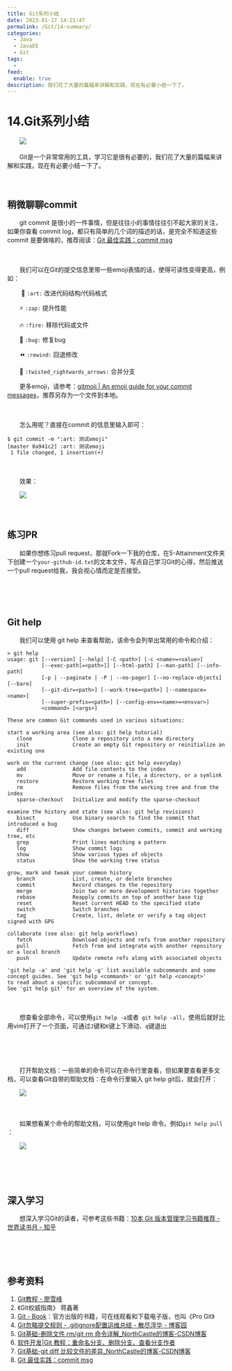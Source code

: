 ```yaml
---
title: Git系列小结
date: 2023-01-17 14:21:47
permalink: /Git/14-summary/
categories:
  - Java
  - JavaEE
  - Git
tags:
  - 
feed:
  enable: true
description: 我们花了大量的篇幅来讲解和实践，现在有必要小结一下了。
---
```




# 14.Git系列小结

　　‍![](https://image.peterjxl.com/blog/68-20230115114637-a31vjz8.jpg)


　　Git是一个非常常用的工具，学习它是很有必要的，我们花了大量的篇幅来讲解和实践，现在有必要小结一下了。

<!-- more -->　　‍

## 稍微聊聊commit

　　git commit 是很小的一件事情，但是往往小的事情往往引不起大家的关注，如果你查看 commit log，都只有简单的几个词的描述的话，是完全不知道这些 commit 是要做啥的，推荐阅读：[Git 最佳实践：commit msg](https://mp.weixin.qq.com/s?__biz=MzAxODI5ODMwOA==&mid=2666540175&idx=1&sn=6d205efe2d1b8eef795e124e57085a50&chksm=80dce824b7ab613224ffc1fea560d0628d6c700987016bb1ff75fa2f2397da7232ed76e5a931&scene=21#wechat_redirect)

　　‍

　　我们可以在Git的提交信息里带一些emoji表情的话，使得可读性变得更高，例如：

　　 🎨 `:art:`​ 改进代码结构/代码格式   

　　⚡️ `:zap:`​ 提升性能   

　　🔥 `:fire:`​ 移除代码或文件   

　　🐛 `:bug:`​ 修复bug   

　　⏪ `:rewind:`​ 回退修改   

　　🔀 `:twisted_rightwards_arrows:`​ 合并分支

　　更多emoji，请参考：[gitmoji | An emoji guide for your commit messages](https://gitmoji.dev/)，推荐另存为一个文件到本地。

　　‍

　　怎么用呢？直接在commit 的信息里输入即可：

```shell
$ git commit -m ":art: 测试emoji"
[master 8a941c2] :art: 测试emoji
 1 file changed, 1 insertion(+)

```

　　‍

　　效果：

　　​![](https://image.peterjxl.com/blog/image-20230115103728-r47nw9r.png)​

　　‍

## 练习PR

　　如果你想练习pull request，那就Fork一下我的仓库，在5-Attainment文件夹下创建一个`your-github-id.txt`​的文本文件，写点自己学习Git的心得，然后推送一个pull request给我，我会视心情而定是否接受。

　　‍

　　‍

## Git help

　　我们可以使用 git help 来查看帮助，该命令会列举出常用的命令和介绍：

```
> git help
usage: git [--version] [--help] [-C <path>] [-c <name>=<value>]
           [--exec-path[=<path>]] [--html-path] [--man-path] [--info-path]
           [-p | --paginate | -P | --no-pager] [--no-replace-objects] [--bare]
           [--git-dir=<path>] [--work-tree=<path>] [--namespace=<name>]
           [--super-prefix=<path>] [--config-env=<name>=<envvar>]
           <command> [<args>]

These are common Git commands used in various situations:

start a working area (see also: git help tutorial)
   clone             Clone a repository into a new directory
   init              Create an empty Git repository or reinitialize an existing one

work on the current change (see also: git help everyday)
   add               Add file contents to the index
   mv                Move or rename a file, a directory, or a symlink
   restore           Restore working tree files
   rm                Remove files from the working tree and from the index
   sparse-checkout   Initialize and modify the sparse-checkout

examine the history and state (see also: git help revisions)
   bisect            Use binary search to find the commit that introduced a bug
   diff              Show changes between commits, commit and working tree, etc
   grep              Print lines matching a pattern
   log               Show commit logs
   show              Show various types of objects
   status            Show the working tree status

grow, mark and tweak your common history
   branch            List, create, or delete branches
   commit            Record changes to the repository
   merge             Join two or more development histories together
   rebase            Reapply commits on top of another base tip
   reset             Reset current HEAD to the specified state
   switch            Switch branches
   tag               Create, list, delete or verify a tag object signed with GPG

collaborate (see also: git help workflows)
   fetch             Download objects and refs from another repository
   pull              Fetch from and integrate with another repository or a local branch
   push              Update remote refs along with associated objects

'git help -a' and 'git help -g' list available subcommands and some
concept guides. See 'git help <command>' or 'git help <concept>'
to read about a specific subcommand or concept.
See 'git help git' for an overview of the system.
```

　　‍

　　想查看全部命令，可以使用`git help -a`​ 或者`​ git help -all`​，使用后就好比用vim打开了一个页面，可通过`J`​键和`K`​键上下滑动、`q`​键退出

　　‍

　　‍

　　打开帮助文档：一些简单的命令可以在命令行里查看，但如果要查看更多文档，可以查看Git自带的帮助文档：在命令行里输入 git help git后，就会打开：

　　​![](https://image.peterjxl.com/blog/image-20230115075746-6fot3vc.png)​

　　‍

　　如果想看某个命令的帮助文档，可以使用git help 命令。例如`git help pull`​：

　　​![](https://image.peterjxl.com/blog/image-20230115075833-26b1js2.png)​

　　‍

　　‍

## 深入学习

　　想深入学习Git的读者，可参考这些书籍：[10本 Git 版本管理学习书籍推荐 - 世界读书月 - 知乎](https://zhuanlan.zhihu.com/p/365066687)

　　‍

　　‍

## 参考资料

1. [Git教程 - 廖雪峰](https://www.liaoxuefeng.com/wiki/896043488029600)
2. 《Git权威指南》 蒋鑫著
3. [Git - Book](https://git-scm.com/book/zh/v2)：官方出版的书籍，可在线观看和下载电子版，也叫《Pro Git》
4. [Git忽略提交规则 - .gitignore配置运维总结 - 散尽浮华 - 博客园](https://www.cnblogs.com/kevingrace/p/5690241.html)
5. [Git基础-删除文件 rm/git rm 命令详解_NorthCastle的博客-CSDN博客](https://blog.csdn.net/qq_39505245/article/details/119857986)
6. [软件开发|Git 教程：重命名分支、删除分支、查看分支作者](https://linux.cn/article-14635-1.html)
7. [Git基础-git diff 比较文件的差异_NorthCastle的博客-CSDN博客](https://blog.csdn.net/qq_39505245/article/details/119899171)
8. [Git 最佳实践：commit msg](https://mp.weixin.qq.com/s?__biz=MzAxODI5ODMwOA==&mid=2666540175&idx=1&sn=6d205efe2d1b8eef795e124e57085a50&chksm=80dce824b7ab613224ffc1fea560d0628d6c700987016bb1ff75fa2f2397da7232ed76e5a931&scene=21#wechat_redirect)

　　‍
